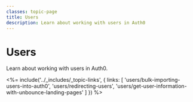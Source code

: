 ```yaml
---
classes: topic-page
title: Users
description: Learn about working with users in Auth0
---
```

<!-- markdownlint-disable MD041 MD002 -->
<div class="topic-page-header">
  <div data-name="example" class="topic-page-badge"></div>
  <h1>Users</h1>
  <p>
    Learn about working with users in Auth0.
  </p>
</div>

<%= include('../_includes/_topic-links', { links: [
  'users/bulk-importing-users-into-auth0',
  'users/redirecting-users',
  'users/get-user-information-with-unbounce-landing-pages'
] }) %>